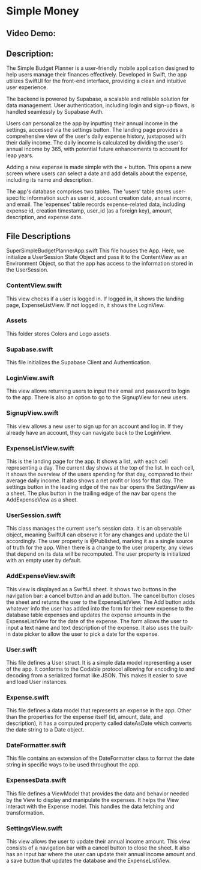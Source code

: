 # Simple Money
## Video Demo:  <URL HERE>
## Description:
The Simple Budget Planner is a user-friendly mobile application designed to help users manage their finances effectively. Developed in Swift, the app utilizes SwiftUI for the front-end interface, providing a clean and intuitive user experience.

The backend is powered by Supabase, a scalable and reliable solution for data management. User authentication, including login and sign-up flows, is handled seamlessly by Supabase Auth.

Users can personalize the app by inputting their annual income in the settings, accessed via the settings button. The landing page provides a comprehensive view of the user's daily expense history, juxtaposed with their daily income. The daily income is calculated by dividing the user's annual income by 365, with potential future enhancements to account for leap years.

Adding a new expense is made simple with the + button. This opens a new screen where users can select a date and add details about the expense, including its name and description.

The app's database comprises two tables. The 'users' table stores user-specific information such as user id, account creation date, annual income, and email. The 'expenses' table records expense-related data, including expense id, creation timestamp, user_id (as a foreign key), amount, description, and expense date.

## File Descriptions
SuperSimpleBudgetPlannerApp.swift
This file houses the App. Here, we initialize a UserSession State Object and pass it to the ContentView as an Environment Object, so that the app has access to the information stored in the UserSession.

### ContentView.swift
This view checks if a user is logged in. If logged in, it shows the landing page, ExpenseListView. If not logged in, it shows the LoginView.

### Assets
This folder stores Colors and Logo assets.

### Supabase.swift
This file initializes the Supabase Client and Authentication.

### LoginView.swift
This view allows returning users to input their email and password to login to the app. There is also an option to go to the SignupView for new users.

### SignupView.swift
This view allows a new user to sign up for an account and log in. If they already have an account, they can navigate back to the LoginView.

### ExpenseListView.swift
This is the landing page for the app. It shows a list, with each cell representing a day. The current day shows at the top of the list. In each cell, it shows the overview of the users spending for that day, compared to their average daily income. It also shows a net profit or loss for that day. The settings button in the leading edge of the nav bar opens the SettingsView as a sheet. The plus button in the trailing edge of the nav bar opens the AddExpenseView as a sheet.

### UserSession.swift
This class manages the current user's session data. It is an observable object, meaning SwiftUI can observe it for any changes and update the UI accordingly. The user property is @Published, marking it as a single source of truth for the app. When there is a change to the user property, any views that depend on its data will be recomputed. The user property is initialized with an empty user by default.

### AddExpenseView.swift
This view is displayed as a SwiftUI sheet. It shows two buttons in the navigation bar: a cancel button and an add button. The cancel button closes the sheet and returns the user to the ExpenseListView. The Add button adds whatever info the user has added into the form for their new expense to the database table expenses and updates the expense amounts in the ExpenseListView for the date of the expense. The form allows the user to input a text name and text description of the expense. It also uses the built-in date picker to allow the user to pick a date for the expense.

### User.swift
This file defines a User struct. It is a simple data model representing a user of the app. It conforms to the Codable protocol allowing for encoding to and decoding from a serialized format like JSON. This makes it easier to save and load User instances.

### Expense.swift
This file defines a data model that represents an expense in the app. Other than the properties for the expense itself (id, amount, date, and description), it has a computed property called dateAsDate which converts the date string to a Date object.

### DateFormatter.swift
This file contains an extension of the DateFormatter class to format the date string in specific ways to be used throughout the app.

### ExpensesData.swift
This file defines a ViewModel that provides the data and behavior needed by the View to display and manipulate the expenses. It helps the View interact with the Expense model. This handles the data fetching and transformation.

### SettingsView.swift
This view allows the user to update their annual income amount. This view consists of a navigation bar with a cancel button to close the sheet. It also has an input bar where the user can update their annual income amount and a save button that updates the database and the ExpenseListView.
